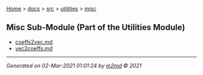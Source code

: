 [Home](../../../index.md) > [docs](../../../docs_index.md) > [src](../../src_index.md) > [utilities](../utilities_index.md) > [misc](misc_index.md)  

## Misc Sub-Module (Part of the Utilities Module)

- [coeffs2vec.md](coeffs2vec.md)
- [vec2coeffs.md](vec2coeffs.md)

***

*Generated on 02-Mar-2021 01:01:24 by [m2md](https://github.com/crgnam-research/m2md) © 2021*